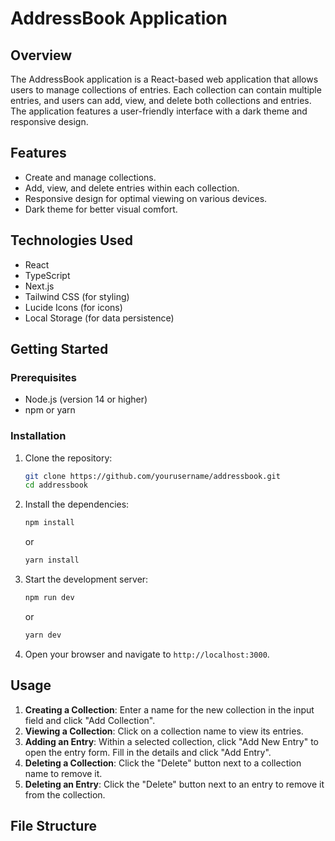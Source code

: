 # AddressBook Application

## Overview

The AddressBook application is a React-based web application that allows users to manage collections of entries. Each collection can contain multiple entries, and users can add, view, and delete both collections and entries. The application features a user-friendly interface with a dark theme and responsive design.

## Features

- Create and manage collections.
- Add, view, and delete entries within each collection.
- Responsive design for optimal viewing on various devices.
- Dark theme for better visual comfort.

## Technologies Used

- React
- TypeScript
- Next.js
- Tailwind CSS (for styling)
- Lucide Icons (for icons)
- Local Storage (for data persistence)

## Getting Started

### Prerequisites

- Node.js (version 14 or higher)
- npm or yarn

### Installation

1. Clone the repository:

   ```bash
   git clone https://github.com/yourusername/addressbook.git
   cd addressbook
   ```

2. Install the dependencies:

   ```bash
   npm install
   ```

   or

   ```bash
   yarn install
   ```

3. Start the development server:

   ```bash
   npm run dev
   ```

   or

   ```bash
   yarn dev
   ```

4. Open your browser and navigate to `http://localhost:3000`.

## Usage

1. **Creating a Collection**: Enter a name for the new collection in the input field and click "Add Collection".
2. **Viewing a Collection**: Click on a collection name to view its entries.
3. **Adding an Entry**: Within a selected collection, click "Add New Entry" to open the entry form. Fill in the details and click "Add Entry".
4. **Deleting a Collection**: Click the "Delete" button next to a collection name to remove it.
5. **Deleting an Entry**: Click the "Delete" button next to an entry to remove it from the collection.

## File Structure
